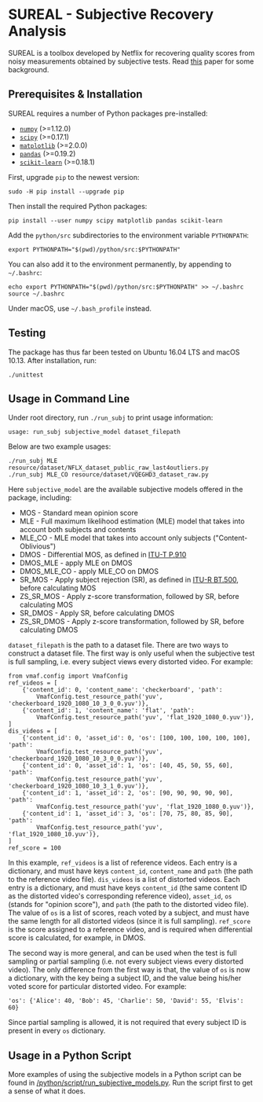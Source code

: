 SUREAL - Subjective Recovery Analysis
===================

SUREAL is a toolbox developed by Netflix for recovering quality scores from noisy measurements obtained by subjective tests. Read [this](resource/doc/dcc17v3.pdf) paper for some background.

## Prerequisites & Installation

SUREAL requires a number of Python packages pre-installed:

  - [`numpy`](http://www.numpy.org/) (>=1.12.0)
  - [`scipy`](http://www.scipy.org/) (>=0.17.1)
  - [`matplotlib`](http://matplotlib.org/1.3.1/index.html) (>=2.0.0)
  - [`pandas`](http://pandas.pydata.org/) (>=0.19.2)
  - [`scikit-learn`](http://scikit-learn.org/stable/) (>=0.18.1)

First, upgrade `pip` to the newest version:

```
sudo -H pip install --upgrade pip
```

Then install the required Python packages:

```
pip install --user numpy scipy matplotlib pandas scikit-learn
```

Add the `python/src` subdirectories to the environment variable `PYTHONPATH`:

```
export PYTHONPATH="$(pwd)/python/src:$PYTHONPATH"
```

You can also add it to the environment permanently, by appending to `~/.bashrc`:

```
echo export PYTHONPATH="$(pwd)/python/src:$PYTHONPATH" >> ~/.bashrc
source ~/.bashrc
```

Under macOS, use `~/.bash_profile` instead.

## Testing

The package has thus far been tested on Ubuntu 16.04 LTS and macOS 10.13. After installation, run:

```
./unittest
```

## Usage in Command Line

Under root directory, run `./run_subj` to print usage information:

```
usage: run_subj subjective_model dataset_filepath 
```

Below are two example usages:

```
./run_subj MLE resource/dataset/NFLX_dataset_public_raw_last4outliers.py
./run_subj MLE_CO resource/dataset/VQEGHD3_dataset_raw.py
```

Here `subjective_model` are the available subjective models offered in the package, including:
  - MOS - Standard mean opinion score
  - MLE - Full maximum likelihood estimation (MLE) model that takes into account both subjects and contents
  - MLE_CO - MLE model that takes into account only subjects ("Content-Oblivious")
  - DMOS - Differential MOS, as defined in [ITU-T P.910](https://www.itu.int/rec/T-REC-P.910)
  - DMOS_MLE - apply MLE on DMOS
  - DMOS_MLE_CO - apply MLE_CO on DMOS
  - SR_MOS - Apply subject rejection (SR), as defined in [ITU-R BT.500](https://www.itu.int/rec/R-REC-BT.500), before calculating MOS
  - ZS_SR_MOS - Apply z-score transformation, followed by SR, before calculating MOS
  - SR_DMOS - Apply SR, before calculating DMOS
  - ZS_SR_DMOS - Apply z-score transformation, followed by SR, before calculating DMOS

`dataset_filepath` is the path to a dataset file. There are two ways to construct a dataset file. The first way is only useful when the subjective test is full sampling, i.e. every subject views every distorted video. For example:

```
from vmaf.config import VmafConfig
ref_videos = [
    {'content_id': 0, 'content_name': 'checkerboard', 'path': 
        VmafConfig.test_resource_path('yuv', 'checkerboard_1920_1080_10_3_0_0.yuv')},
    {'content_id': 1, 'content_name': 'flat', 'path': 
        VmafConfig.test_resource_path('yuv', 'flat_1920_1080_0.yuv')},
]
dis_videos = [
    {'content_id': 0, 'asset_id': 0, 'os': [100, 100, 100, 100, 100], 'path': 
        VmafConfig.test_resource_path('yuv', 'checkerboard_1920_1080_10_3_0_0.yuv')},
    {'content_id': 0, 'asset_id': 1, 'os': [40, 45, 50, 55, 60],  'path': 
        VmafConfig.test_resource_path('yuv', 'checkerboard_1920_1080_10_3_1_0.yuv')},
    {'content_id': 1, 'asset_id': 2, 'os': [90, 90, 90, 90, 90],  'path': 
        VmafConfig.test_resource_path('yuv', 'flat_1920_1080_0.yuv')},
    {'content_id': 1, 'asset_id': 3, 'os': [70, 75, 80, 85, 90],  'path': 
        VmafConfig.test_resource_path('yuv', 'flat_1920_1080_10.yuv')},
]
ref_score = 100
```

In this example, `ref_videos` is a list of reference videos. Each entry is a dictionary, and must have keys `content_id`, `content_name` and `path` (the path to the reference video file). `dis_videos` is a list of distorted videos. Each entry is a dictionary, and must have keys `content_id` (the same content ID as the distorted video's corresponding reference video), `asset_id`, `os` (stands for "opinion score"), and `path` (the path to the distorted video file). The value of `os` is a list of scores, reach voted by a subject, and must have the same length for all distorted videos (since it is full sampling). `ref_score` is the score assigned to a reference video, and is required when differential score is calculated, for example, in DMOS.

The second way is more general, and can be used when the test is full sampling or partial sampling (i.e. not every subject views every distorted video). The only difference from the first way is that, the value of `os` is now a dictionary, with the key being a subject ID, and the value being his/her voted score for particular distorted video. For example:

```
'os': {'Alice': 40, 'Bob': 45, 'Charlie': 50, 'David': 55, 'Elvis': 60}
```

Since partial sampling is allowed, it is not required that every subject ID is present in every `os` dictionary.

## Usage in a Python Script

More examples of using the subjective models in a Python script can be found in [/python/script/run_subjective_models.py](/python/script/run_subjective_models.py). Run the script first to get a sense of what it does.